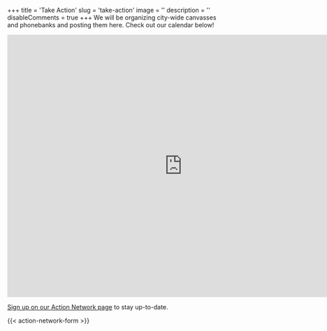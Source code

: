 +++
title = 'Take Action'
slug = 'take-action'
image = ''
description = ''
disableComments = true
+++
We will be organizing city-wide canvasses and phonebanks and posting them here.
Check out our calendar below!

<iframe src="https://calendar.google.com/calendar/embed?src=righttocounseljc%40gmail.com&ctz=America%2FNew_York" style="border: 0" width="800" height="600" frameborder="0" scrolling="no"></iframe>

[Sign up on our Action Network page](https://actionnetwork.org/groups/right-to-counsel-jc) to stay up-to-date.

{{< action-network-form >}}
